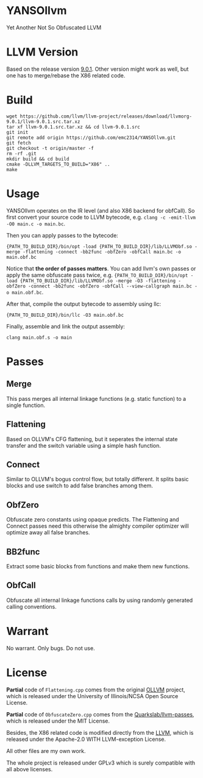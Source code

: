 # YANSOllvm
Yet Another Not So Obfuscated LLVM

# LLVM Version
Based on the release version [9.0.1](https://github.com/llvm/llvm-project/releases/tag/llvmorg-9.0.1). Other version might work as well, but one has to merge/rebase the X86 related code.

# Build
```
wget https://github.com/llvm/llvm-project/releases/download/llvmorg-9.0.1/llvm-9.0.1.src.tar.xz
tar xf llvm-9.0.1.src.tar.xz && cd llvm-9.0.1.src
git init
git remote add origin https://github.com/emc2314/YANSOllvm.git
git fetch
git checkout -t origin/master -f
rm -rf .git
mkdir build && cd build
cmake -DLLVM_TARGETS_TO_BUILD="X86" ..
make
```

# Usage
YANSOllvm operates on the IR level (and also X86 backend for obfCall). So first convert your source code to LLVM bytecode, e.g. ```clang -c -emit-llvm -O0 main.c -o main.bc```.

Then you can apply passes to the bytecode:

```{PATH_TO_BUILD_DIR}/bin/opt -load {PATH_TO_BUILD_DIR}/lib/LLVMObf.so -merge -flattening -connect -bb2func -obfZero -obfCall main.bc -o main.obf.bc```

Notice that **the order of passes matters**. You can add llvm's own passes or apply the same obfuscate pass twice, e.g. ```{PATH_TO_BUILD_DIR}/bin/opt -load {PATH_TO_BUILD_DIR}/lib/LLVMObf.so -merge -O3 -flattening -obfZero -connect -bb2func -obfZero -obfCall --view-callgraph main.bc -o main.obf.bc```.

After that, compile the output bytecode to assembly using llc:

```{PATH_TO_BUILD_DIR}/bin/llc -O3 main.obf.bc```

Finally, assemble and link the output assembly:

```clang main.obf.s -o main```

# Passes
## Merge
This pass merges all internal linkage functions (e.g. static function) to a single function.
## Flattening
Based on OLLVM's CFG flattening, but it seperates the internal state transfer and the switch variable using a simple hash function.
## Connect
Similar to OLLVM's bogus control flow, but totally different. It splits basic blocks and use switch to add false branches among them.
## ObfZero
Obfuscate zero constants using opaque predicts. The Flattening and Connect passes need this otherwise the almighty compiler optimizer will optimize away all false branches.
## BB2func
Extract some basic blocks from functions and make them new functions.
## ObfCall
Obfuscate all internal linkage functions calls by using randomly generated calling conventions.

# Warrant
No warrant. Only bugs. Do not use.

# License
**Partial** code of ```Flattening.cpp``` comes from the original [OLLVM](https://github.com/obfuscator-llvm/obfuscator/tree/llvm-4.0) project, which is released under the University of Illinois/NCSA Open Source License.

**Partial** code of ```ObfuscateZero.cpp``` comes from the [Quarkslab/llvm-passes](https://github.com/quarkslab/llvm-passes), which is released under the MIT License.

Besides, the X86 related code is modified directly from the [LLVM](https://github.com/llvm/llvm-project/releases/tag/llvmorg-9.0.1), which is released under the Apache-2.0 WITH LLVM-exception License.

All other files are my own work.

The whole project is released under GPLv3 which is surely compatible with all above licenses.
